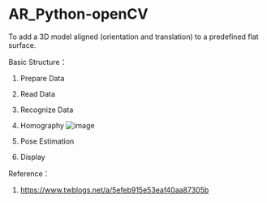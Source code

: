 # AR_Python-openCV
To add a 3D model aligned (orientation and translation) to a predefined flat surface.

Basic Structure：
1. Prepare Data
2. Read Data
3. Recognize Data
4. Homography
   ![image](https://user-images.githubusercontent.com/68525727/126653785-0b17bf5c-754d-4e34-81c3-576c6bc66191.png)

6. Pose Estimation
7. Display

Reference：
1. https://www.twblogs.net/a/5efeb915e53eaf40aa87305b
